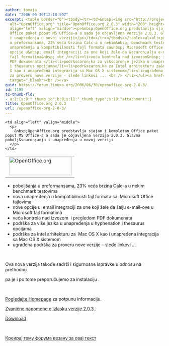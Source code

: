 ```yaml
---
author: tomaja
date: "2006-06-30T12:18:59Z"
excerpt: <table border="0"><tbody><tr><td>&nbsp;<img src="http://projects.openoffice.org/branding/images/logonew.gif"
  alt="OpenOffice.org" title="OpenOffice.org 2.0.3" width="200" height="58" /></td><td
  align="left" valign="middle"><p>&nbsp;OpenOffice.org predstavlja sjajan i kompletan
  Office paket poput MS Office-a a sada je objavljena verzija 2.0.3. Glavna pobolj&scaron;anja
  i unapređenja u novoj verziji</p></td></tr></tbody></table><ul><li>pobolj&scaron;anja
  u preformansama, 23% veća brzina Calc-a u nekim&nbsp; benchmark testovima</li><li>nova
  unapređenja u kompatibilnosti fajl formata sa&nbsp; Microsoft Office fajlovima</li><li>nove
  opcije u&nbsp; email integraciji za one koji žele da &scaron;alju e-mail-ove u Microsoft
  fajl formatima&nbsp; <br /></li><li>veća kontrola nad izvozom&nbsp; i pregledom
  PDF dokumenata </li><li>podr&scaron;ka za vi&scaron;e jezika u unapređenja u hyphenation
  i thesaurus opcijama</li><li>podr&scaron;ka za Intel arhitekturu za&nbsp; Mac OS
  X kao i unapređena integracija sa Mac OS X sistemom</li><li>ugrađena podr&scaron;ka
  za proveru nove verzije - slede linkovi ... <br /> </li></ul><a href="http://download.openoffice.org/2.0.3/index.html"
  target="_blank"><br /></a>
guid: https://forum.linuxo.org/2006/06/30/openoffice-org-2-0-3/
id: 1195
tc-thumb-fld:
- a:2:{s:9:"_thumb_id";b:0;s:11:"_thumb_type";s:10:"attachment";}
title: OpenOffice.org 2.0.3
url: /openoffice-org-2-0-3/
---
```

<table border="0">
  <tr>
    <td>
      &nbsp;<img src="http://projects.openoffice.org/branding/images/logonew.gif" alt="OpenOffice.org" title="OpenOffice.org 2.0.3" width="200" height="58" />
    </td>
    
    <td align="left" valign="middle">
      <p>
        &nbsp;OpenOffice.org predstavlja sjajan i kompletan Office paket poput MS Office-a a sada je objavljena verzija 2.0.3. Glavna pobolj&scaron;anja i unapređenja u novoj verziji
      </p>
    </td>
  </tr>
</table>

  * pobolj&scaron;anja u preformansama, 23% veća brzina Calc-a u nekim&nbsp; benchmark testovima
  * nova unapređenja u kompatibilnosti fajl formata sa&nbsp; Microsoft Office fajlovima
  * nove opcije u&nbsp; email integraciji za one koji žele da &scaron;alju e-mail-ove u Microsoft fajl formatima&nbsp; 
  * veća kontrola nad izvozom&nbsp; i pregledom PDF dokumenata 
  * podr&scaron;ka za vi&scaron;e jezika u unapređenja u hyphenation i thesaurus opcijama
  * podr&scaron;ka za Intel arhitekturu za&nbsp; Mac OS X kao i unapređena integracija sa Mac OS X sistemom
  * ugrađena podr&scaron;ka za proveru nove verzije &#8211; slede linkovi &#8230; 

<a href="http://download.openoffice.org/2.0.3/index.html" target="_blank"><br /></a><!--break-->

Ova nova verzija takođe sadrži i sigurnosne ispravke u odnosu na prethodnu 

pa je i po tome preporučujemo za instalaciju . 

&nbsp;

<a href="http://www.openoffice.org/" target="_blank">Pogledajte Homepage</a> za potpunu informaciju.

<a href="http://development.openoffice.org/releases/2.0.3.html" target="_blank">Zvanične napomene o izlasku verzije 2.0.3 </a>.

<a href="http://download.openoffice.org/2.0.3/index.html" target="_blank">Download</a>

&nbsp;

[Креирај тему форума везану за овај текст](https://linuxo.org/nova-tema-na-forumu/?se_pid=1195)